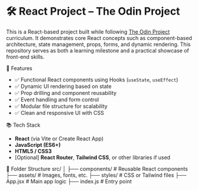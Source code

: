 # 🛠️ React Project – The Odin Project

This is a React-based project built while following [The Odin Project](https://www.theodinproject.com/)
curriculum. It demonstrates core React concepts such as component-based architecture, state management,
props, forms, and dynamic rendering. This repository serves as both a learning milestone and a practical
showcase of front-end skills.

 🚀 Features

- ✅ Functional React components using Hooks (`useState`, `useEffect`)
- ✅ Dynamic UI rendering based on state
- ✅ Prop drilling and component reusability
- ✅ Event handling and form control
- ✅ Modular file structure for scalability
- ✅ Clean and responsive UI with CSS

 📚 Tech Stack

- **React** (via Vite or Create React App)
- **JavaScript (ES6+)**
- **HTML5 / CSS3**
- [Optional] **React Router**, **Tailwind CSS**, or other libraries if used

 📁 Folder Structure
src/
│
├── components/ # Reusable React components
├── assets/ # Images, fonts, etc.
├── styles/ # CSS or Tailwind files
├── App.jsx # Main app logic
├── index.js # Entry point

